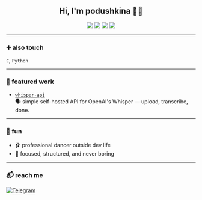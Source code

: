 <h2 align="center">Hi, I'm podushkina 👩‍💻</h2>

<p align="center">
  <img src="https://img.shields.io/badge/Golang-FFDDEE?style=for-the-badge&logo=go&logoColor=black" />
  <img src="https://img.shields.io/badge/Linux-FFB7C5?style=for-the-badge&logo=linux&logoColor=black" />
  <img src="https://img.shields.io/badge/PostgreSQL-E3BAC6?style=for-the-badge&logo=postgresql&logoColor=black" />
  <img src="https://img.shields.io/badge/Docker-FCD6E3?style=for-the-badge&logo=docker&logoColor=black" />
</p>

---

### ➕ also touch

`C`, `Python`

---

### 🔧 featured work

- [`whisper-api`](https://github.com/podushkina/whisper-api)  
  🗣️ simple self-hosted API for OpenAI's Whisper — upload, transcribe, done.

---

### 💫 fun

- 🩰 professional dancer outside dev life  
- 🌷 focused, structured, and never boring

---

### 📬 reach me

[![Telegram](https://img.shields.io/badge/@podushkina-FF92AC?style=flat-square&logo=telegram&logoColor=black)](https://t.me/podushkinaa)
